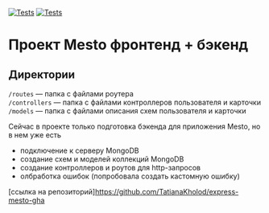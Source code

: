 [![Tests](../../actions/workflows/tests-13-sprint.yml/badge.svg)](../../actions/workflows/tests-13-sprint.yml) [![Tests](../../actions/workflows/tests-14-sprint.yml/badge.svg)](../../actions/workflows/tests-14-sprint.yml)
# Проект Mesto фронтенд + бэкенд


## Директории

`/routes` — папка с файлами роутера  
`/controllers` — папка с файлами контроллеров пользователя и карточки   
`/models` — папка с файлами описания схем пользователя и карточки  

Сейчас в проекте только подготовка бэкенда для приложения Mesto, но в нем уже есть

* подключение к серверу MongoDB
* создание схем и моделей коллекций MongoDB
* создание контроллеров и роутов для http-запросов
* олбработка ошибок (попробовала создать кастомную ошибку)

[ссылка на репозиторий]https://github.com/TatianaKholod/express-mesto-gha
